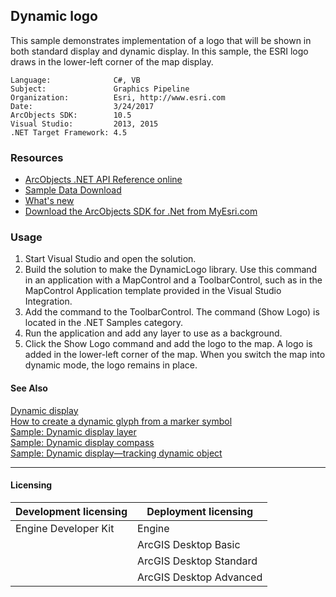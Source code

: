 ## Dynamic logo

  <div xmlns:my="http://schemas.microsoft.com/office/infopath/2003/myXSD/2006-02-10T23:25:53" xmlns="http://www.w3.org/1999/xhtml">This sample demonstrates implementation of a logo that will be shown in both standard display and dynamic display. In this sample, the ESRI logo draws in the lower-left corner of the map display.</div>  


<!-- TODO: Fill this section below with metadata about this sample-->
```
Language:              C#, VB
Subject:               Graphics Pipeline
Organization:          Esri, http://www.esri.com
Date:                  3/24/2017
ArcObjects SDK:        10.5
Visual Studio:         2013, 2015
.NET Target Framework: 4.5
```

### Resources

* [ArcObjects .NET API Reference online](http://desktop.arcgis.com/en/arcobjects/latest/net/webframe.htm)  
* [Sample Data Download](../../releases)  
* [What's new](http://desktop.arcgis.com/en/arcobjects/latest/net/webframe.htm#05247c04-bfd9-4e36-ae09-bc6e833c3b14.htm)  
* [Download the ArcObjects SDK for .Net from MyEsri.com](https://my.esri.com/)  

### Usage
1. Start Visual Studio and open the solution.  
1. Build the solution to make the DynamicLogo library. Use this command in an application with a MapControl and a ToolbarControl, such as in the MapControl Application template provided in the Visual Studio Integration.  
1. Add the command to the ToolbarControl. The command (Show Logo) is located in the .NET Samples category.  
1. Run the application and add any layer to use as a background.  
1. Click the Show Logo command and add the logo to the map. A logo is added in the lower-left corner of the map. When you switch the map into dynamic mode, the logo remains in place.  







#### See Also  
[Dynamic display](http://desktop.arcgis.com/search/?q=Dynamic%20display&p=0&language=en&product=arcobjects-sdk-dotnet&version=&n=15&collection=help)  
[How to create a dynamic glyph from a marker symbol](http://desktop.arcgis.com/search/?q=How%20to%20create%20a%20dynamic%20glyph%20from%20a%20marker%20symbol&p=0&language=en&product=arcobjects-sdk-dotnet&version=&n=15&collection=help)  
[Sample: Dynamic display layer](../../../Net/GraphicsPipeline/MyDynamicLayer)  
[Sample: Dynamic display compass](../../../Net/GraphicsPipeline/DynamicDisplayCompass)  
[Sample: Dynamic display—tracking dynamic object](../../../Net/GraphicsPipeline/DynamicObjectTracking)  


---------------------------------

#### Licensing  
| Development licensing | Deployment licensing | 
| ------------- | ------------- | 
| Engine Developer Kit | Engine |  
|  | ArcGIS Desktop Basic |  
|  | ArcGIS Desktop Standard |  
|  | ArcGIS Desktop Advanced |  



